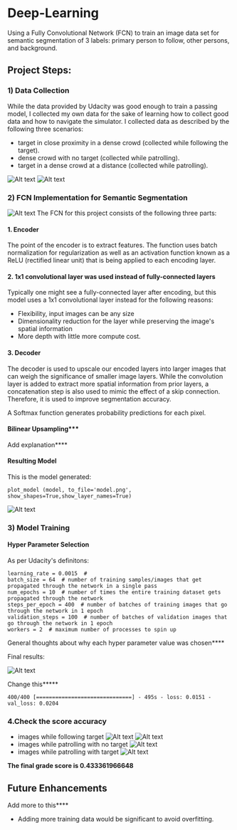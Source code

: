# Deep-Learning
Using a Fully Convolutional Network (FCN) to train an image data set for semantic segmentation of 3 labels: primary person to follow, other persons, and background.  
  
  
## Project Steps:
### 1) Data Collection 
While the data provided by Udacity was good enough to train a passing model, I collected my own data for the sake of learning how to collect good data and how to navigate the simulator. I collected data as described by the following three scenarios:  
* target in close proximity in a dense crowd (collected while following the target).
* dense crowd with no target (collected while patrolling).
* target in a dense crowd at a distance (collected while patrolling).
  
![Alt text](/images/pathing1.png)
![Alt text](/images/pathing2.png)

### 2) FCN Implementation for Semantic Segmentation
![Alt text](/images/network.png)
The FCN for this project consists of the following three parts:

#### 1. Encoder
The point of the encoder is to extract features. The function uses batch normalization for regularization as well as an activation function known as a ReLU (rectified linear unit) that is being applied to each encoding layer.  
  
#### 2. 1x1 convolutional layer was used instead of fully-connected layers
Typically one might see a fully-connected layer after encoding, but this model uses a 1x1 convolutional layer instead for the following reasons:  
* Flexibility, input images can be any size
* Dimensionality reduction for the layer while preserving the image's spatial information
* More depth with little more compute cost.

#### 3. Decoder
The decoder is used to upscale our encoded layers into larger images that can weigh the significance of smaller image layers. While the convolution layer is added to extract more spatial information from prior layers, a concatenation step is also used to mimic the effect of a skip connection. Therefore, it is used to improve segmentation accuracy.  
  
A Softmax function generates probability predictions for each pixel.

#### Bilinear Upsampling***
Add explanation****

#### Resulting Model
  
This is the model generated:  
```
plot_model (model, to_file='model.png', show_shapes=True,show_layer_names=True)
```  
![Alt text](/placeholder.png)

### 3) Model Training 
  
#### Hyper Parameter Selection
  
As per Udacity's definitons:  
```
learning_rate = 0.0015  # 
batch_size = 64  # number of training samples/images that get propagated through the network in a single pass
num_epochs = 10  # number of times the entire training dataset gets propagated through the network
steps_per_epoch = 400  # number of batches of training images that go through the network in 1 epoch
validation_steps = 100  # number of batches of validation images that go through the network in 1 epoch
workers = 2  # maximum number of processes to spin up
```
  
General thoughts about why each hyper parameter value was chosen****
   
Final results:

![Alt text](/images/finalepochresults.png)
  
Change this*****
```
400/400 [==============================] - 495s - loss: 0.0151 - val_loss: 0.0204
```
  
### 4.Check the score accuracy
* images while following target
![Alt text](/placeholder.png)
![Alt text](/placeholder.png)
* images while patrolling with no target
![Alt text](/placeholder.png)
* images while patrolling with target
![Alt text](/placeholder.png)

**The final grade score is  0.433361966648**

## Future Enhancements

Add more to this****
  
* Adding more training data would be significant to avoid overfitting.
  
